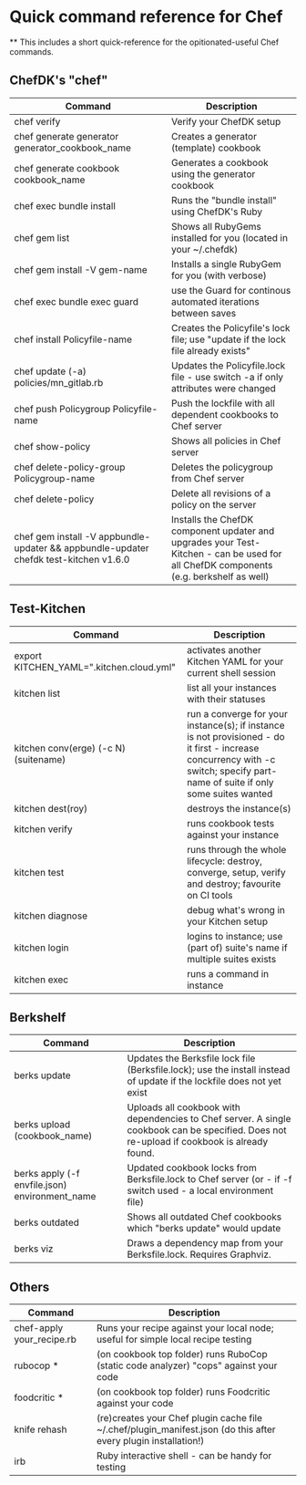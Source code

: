 # Quick command reference for Chef

** This includes a short quick-reference for the opitionated-useful Chef commands.



## ChefDK's "chef"

| Command | Description |
| --- | --- |
| chef verify | Verify your ChefDK setup |
| chef generate generator generator_cookbook_name | Creates a generator (template) cookbook |
| chef generate cookbook cookbook_name | Generates a cookbook using the generator cookbook |
| chef exec bundle install | Runs the "bundle install" using ChefDK's Ruby |
| chef gem list | Shows all RubyGems installed for you (located in your ~/.chefdk) |
| chef gem install -V gem-name | Installs a single RubyGem for you (with verbose) |
| chef exec bundle exec guard | use the Guard for continous automated iterations between saves |
| chef install Policyfile-name | Creates the Policyfile's lock file; use "update if the lock file already exists" |
| chef update (-a) policies/mn_gitlab.rb | Updates the Policyfile.lock file - use switch -a if only attributes were changed |
| chef push Policygroup Policyfile-name | Push the lockfile with all dependent cookbooks to Chef server |
| chef show-policy | Shows all policies in Chef server |
| chef delete-policy-group Policygroup-name | Deletes the policygroup from Chef server |
| chef delete-policy | Delete all revisions of a policy on the server |
| chef gem install -V appbundle-updater && appbundle-updater chefdk test-kitchen v1.6.0 | Installs the ChefDK component updater and upgrades your Test-Kitchen - can be used for all ChefDK components (e.g. berkshelf as well) |



## Test-Kitchen

| Command | Description |
| --- | --- |
| export KITCHEN_YAML=".kitchen.cloud.yml" | activates another Kitchen YAML for your current shell session |
| kitchen list | list all your instances with their statuses |
| kitchen conv(erge) (-c N) (suitename) | run a converge for your instance(s); if instance is not provisioned - do it first - increase concurrency with -c switch; specify part-name of suite if only some suites wanted |
| kitchen dest(roy) | destroys the instance(s) |
| kitchen verify | runs cookbook tests against your instance |
| kitchen test | runs through the whole lifecycle: destroy, converge, setup, verify and destroy; favourite on CI tools |
| kitchen diagnose | debug what's wrong in your Kitchen setup |
| kitchen login | logins to instance; use (part of) suite's name if multiple suites exists |
| kitchen exec | runs a command in instance |




## Berkshelf

| Command | Description |
| --- | --- |
| berks update | Updates the Berksfile lock file (Berksfile.lock); use the install instead of update if the lockfile does not yet exist |
| berks upload (cookbook_name) | Uploads all cookbook with dependencies to Chef server. A single cookbook can be specified. Does not re-upload if cookbook is already found. |
| berks apply (-f envfile.json) environment_name | Updated cookbook locks from Berksfile.lock to Chef server (or - if -f switch used - a local environment file) |
| berks outdated | Shows all outdated Chef cookbooks which "berks update" would update |
| berks viz | Draws a dependency map from your Berksfile.lock. Requires Graphviz. |



## Others

| Command | Description |
| --- | --- |
| chef-apply your_recipe.rb | Runs your recipe against your local node; useful for simple local recipe testing |
| rubocop * | (on cookbook top folder) runs RuboCop (static code analyzer) "cops" against your code |
| foodcritic * | (on cookbook top folder) runs Foodcritic against your code |
| knife rehash | (re)creates your Chef plugin cache file ~/.chef/plugin_manifest.json (do this after every plugin installation!) |
| irb | Ruby interactive shell - can be handy for testing |


